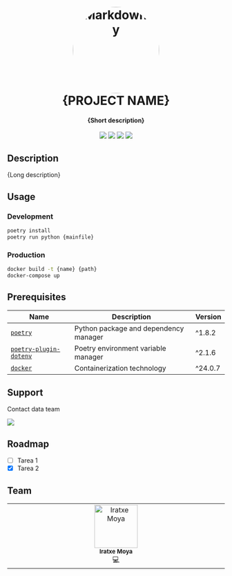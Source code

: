 
<h1 align="center">
  <br>
  <a><img src="https://media.licdn.com/dms/image/C4E0BAQEwojyl4eb_Uw/company-logo_200_200/0/1668853948135/techsoulogy_logo?e=1724284800&v=beta&t=xv49st0d6PGhGj7aRZxqPkabvNWnh8b9MvoCUaJW4FA" alt="Markdownify" width="200" style="border-radius: 50%"></a>
  <br>
  {PROJECT NAME}
  <br>
</h1>

<h4 align="center">{Short description}</h4>

<p align="center">
  <a>
    <img src="https://img.shields.io/badge/Status-Not Started-737373">
  </a>
  <a>
    <img src="https://img.shields.io/badge/Status-In progress-BB6823">
  </a>
  <a>
    <img src="https://img.shields.io/badge/Status-Finished-078503">
  </a>
  <a>
    <img src="https://img.shields.io/badge/Status-Dropped-red">
  </a>
</p>

## Description
{Long description}


## Usage
### Development
```bash
poetry install
poetry run python {mainfile}
```
### Production
``` bash
docker build -t {name} {path}
docker-compose up
```

## Prerequisites
| Name | Description | Version |
| --- | --- | --- |
| [`poetry`](https://python-poetry.org/) | Python package and dependency manager | ^1.8.2 |
| [`poetry-plugin-dotenv`](https://pypi.org/project/poetry-dotenv/) | Poetry environment variable manager | ^2.1.6 |
| [`docker`](https://www.docker.com/) | Containerization technology | ^24.0.7 |

## Support
Contact data team

<a href=mailto:“iratxe.moya@gmail.com”>
    <img src='https://img.shields.io/badge/gmail-Sen_me_an_email?style=plastic&logo=gmail&label=%20&labelColor=blue&color=gray'>
</a>

## Roadmap

- [ ] Tarea 1
- [x] Tarea 2

## Team
<table>
  <tbody>
    <tr>
      <td align="center" valign="top" width="14.28%"><a><img src="https://ca.slack-edge.com/T3E28AGBS-U03JX368SQM-8253c1c3d0f9-512" width="100px;" alt="Iratxe Moya"/><br /><sub><b>Iratxe Moya</b></sub></a><br /><a title="Code">💻</a></td>
    </tr>
  </tbody>
</table>